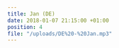 ```yaml
---
title: Jan (DE)
date: 2018-01-07 21:15:00 +01:00
position: 4
file: "/uploads/DE%20-%20Jan.mp3"
---
```


